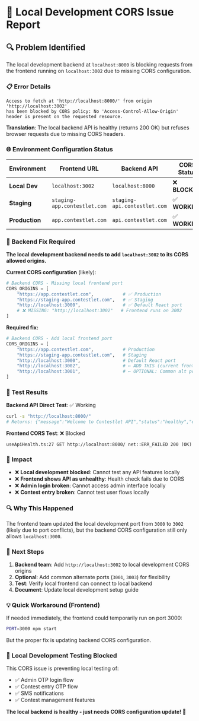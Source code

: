 # 🚨 Local Development CORS Issue Report

## 🔍 **Problem Identified**

The local development backend at `localhost:8000` is blocking requests from the frontend running on `localhost:3002` due to missing CORS configuration.

### 📋 **Error Details**

```
Access to fetch at 'http://localhost:8000/' from origin 'http://localhost:3002' 
has been blocked by CORS policy: No 'Access-Control-Allow-Origin' header is present on the requested resource.
```

**Translation**: The local backend API is healthy (returns 200 OK) but refuses browser requests due to missing CORS headers.

### 🌐 **Environment Configuration Status**

| Environment | Frontend URL | Backend API | CORS Status |
|-------------|-------------|-------------|-------------|
| **Local Dev** | `localhost:3002` | `localhost:8000` | ❌ **BLOCKED** |
| **Staging** | `staging-app.contestlet.com` | `staging-api.contestlet.com` | ✅ **WORKING** |
| **Production** | `app.contestlet.com` | `api.contestlet.com` | ✅ **WORKING** |

### 🔧 **Backend Fix Required**

**The local development backend needs to add `localhost:3002` to its CORS allowed origins.**

**Current CORS configuration** (likely):
```python
# Backend CORS - Missing local frontend port
CORS_ORIGINS = [
    "https://app.contestlet.com",           # ✅ Production
    "https://staging-app.contestlet.com",   # ✅ Staging  
    "http://localhost:3000",                # ✅ Default React port
    # ❌ MISSING: "http://localhost:3002"   # Frontend runs on 3002
]
```

**Required fix:**
```python
# Backend CORS - Add local frontend port
CORS_ORIGINS = [
    "https://app.contestlet.com",           # Production
    "https://staging-app.contestlet.com",   # Staging
    "http://localhost:3000",                # Default React port
    "http://localhost:3002",                # ← ADD THIS (current frontend port)
    "http://localhost:3001",                # ← OPTIONAL: Common alt port
]
```

### 🧪 **Test Results**

**Backend API Direct Test**: ✅ Working
```bash
curl -s "http://localhost:8000/"
# Returns: {"message":"Welcome to Contestlet API","status":"healthy","environment":"development"}
```

**Frontend CORS Test**: ❌ Blocked
```
useApiHealth.ts:27 GET http://localhost:8000/ net::ERR_FAILED 200 (OK)
```

### 🎯 **Impact**

- ❌ **Local development blocked**: Cannot test any API features locally
- ❌ **Frontend shows API as unhealthy**: Health check fails due to CORS
- ❌ **Admin login broken**: Cannot access admin interface locally
- ❌ **Contest entry broken**: Cannot test user flows locally

### 🔍 **Why This Happened**

The frontend team updated the local development port from `3000` to `3002` (likely due to port conflicts), but the backend CORS configuration still only allows `localhost:3000`.

### 🚀 **Next Steps**

1. **Backend team**: Add `http://localhost:3002` to local development CORS origins
2. **Optional**: Add common alternate ports (`3001`, `3003`) for flexibility
3. **Test**: Verify local frontend can connect to local backend
4. **Document**: Update local development setup guide

### 💡 **Quick Workaround (Frontend)**

If needed immediately, the frontend could temporarily run on port 3000:
```bash
PORT=3000 npm start
```

But the proper fix is updating backend CORS configuration.

### 📱 **Local Development Testing Blocked**

This CORS issue is preventing local testing of:
- ✅ Admin OTP login flow
- ✅ Contest entry OTP flow  
- ✅ SMS notifications
- ✅ Contest management features

**The local backend is healthy - just needs CORS configuration update! 🔧**
